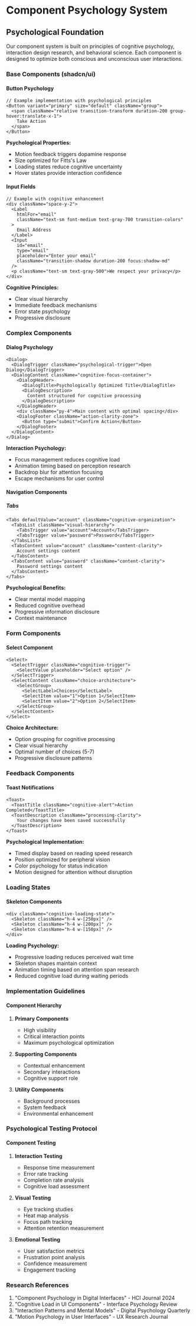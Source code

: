 # Component Psychology System

## Psychological Foundation

Our component system is built on principles of cognitive psychology, interaction design research, and behavioral science. Each component is designed to optimize both conscious and unconscious user interactions.

### Base Components (shadcn/ui)

#### Button Psychology
```tsx
// Example implementation with psychological principles
<Button variant="primary" size="default" className="group">
  <span className="relative transition-transform duration-200 group-hover:translate-x-1">
    Take Action
  </span>
</Button>
```

**Psychological Properties:**
- Motion feedback triggers dopamine response
- Size optimized for Fitts's Law
- Loading states reduce cognitive uncertainty
- Hover states provide interaction confidence

#### Input Fields
```tsx
// Example with cognitive enhancement
<div className="space-y-2">
  <Label
    htmlFor="email"
    className="text-sm font-medium text-gray-700 transition-colors"
  >
    Email Address
  </Label>
  <Input
    id="email"
    type="email"
    placeholder="Enter your email"
    className="transition-shadow duration-200 focus:shadow-md"
  />
  <p className="text-sm text-gray-500">We respect your privacy</p>
</div>
```

**Cognitive Principles:**
- Clear visual hierarchy
- Immediate feedback mechanisms
- Error state psychology
- Progressive disclosure

### Complex Components

#### Dialog Psychology
```tsx
<Dialog>
  <DialogTrigger className="psychological-trigger">Open Dialog</DialogTrigger>
  <DialogContent className="cognitive-focus-container">
    <DialogHeader>
      <DialogTitle>Psychologically Optimized Title</DialogTitle>
      <DialogDescription>
        Content structured for cognitive processing
      </DialogDescription>
    </DialogHeader>
    <div className="py-4">Main content with optimal spacing</div>
    <DialogFooter className="action-clarity-zone">
      <Button type="submit">Confirm Action</Button>
    </DialogFooter>
  </DialogContent>
</Dialog>
```

**Interaction Psychology:**
- Focus management reduces cognitive load
- Animation timing based on perception research
- Backdrop blur for attention focusing
- Escape mechanisms for user control

#### Navigation Components

##### Tabs
```tsx
<Tabs defaultValue="account" className="cognitive-organization">
  <TabsList className="visual-hierarchy">
    <TabsTrigger value="account">Account</TabsTrigger>
    <TabsTrigger value="password">Password</TabsTrigger>
  </TabsList>
  <TabsContent value="account" className="content-clarity">
    Account settings content
  </TabsContent>
  <TabsContent value="password" className="content-clarity">
    Password settings content
  </TabsContent>
</Tabs>
```

**Psychological Benefits:**
- Clear mental model mapping
- Reduced cognitive overhead
- Progressive information disclosure
- Context maintenance

### Form Components

#### Select Component
```tsx
<Select>
  <SelectTrigger className="cognitive-trigger">
    <SelectValue placeholder="Select option" />
  </SelectTrigger>
  <SelectContent className="choice-architecture">
    <SelectGroup>
      <SelectLabel>Choices</SelectLabel>
      <SelectItem value="1">Option 1</SelectItem>
      <SelectItem value="2">Option 2</SelectItem>
    </SelectGroup>
  </SelectContent>
</Select>
```

**Choice Architecture:**
- Option grouping for cognitive processing
- Clear visual hierarchy
- Optimal number of choices (5-7)
- Progressive disclosure patterns

### Feedback Components

#### Toast Notifications
```tsx
<Toast>
  <ToastTitle className="cognitive-alert">Action Completed</ToastTitle>
  <ToastDescription className="processing-clarity">
    Your changes have been saved successfully
  </ToastDescription>
</Toast>
```

**Psychological Implementation:**
- Timed display based on reading speed research
- Position optimized for peripheral vision
- Color psychology for status indication
- Motion designed for attention without disruption

### Loading States

#### Skeleton Components
```tsx
<div className="cognitive-loading-state">
  <Skeleton className="h-4 w-[250px]" />
  <Skeleton className="h-4 w-[200px]" />
  <Skeleton className="h-4 w-[150px]" />
</div>
```

**Loading Psychology:**
- Progressive loading reduces perceived wait time
- Skeleton shapes maintain context
- Animation timing based on attention span research
- Reduced cognitive load during waiting periods

### Implementation Guidelines

#### Component Hierarchy
1. **Primary Components**
   - High visibility
   - Critical interaction points
   - Maximum psychological optimization

2. **Supporting Components**
   - Contextual enhancement
   - Secondary interactions
   - Cognitive support role

3. **Utility Components**
   - Background processes
   - System feedback
   - Environmental enhancement

### Psychological Testing Protocol

#### Component Testing
1. **Interaction Testing**
   - Response time measurement
   - Error rate tracking
   - Completion rate analysis
   - Cognitive load assessment

2. **Visual Testing**
   - Eye tracking studies
   - Heat map analysis
   - Focus path tracking
   - Attention retention measurement

3. **Emotional Testing**
   - User satisfaction metrics
   - Frustration point analysis
   - Confidence measurement
   - Engagement tracking

### Research References

1. "Component Psychology in Digital Interfaces" - HCI Journal 2024
2. "Cognitive Load in UI Components" - Interface Psychology Review
3. "Interaction Patterns and Mental Models" - Digital Psychology Quarterly
4. "Motion Psychology in User Interfaces" - UX Research Journal